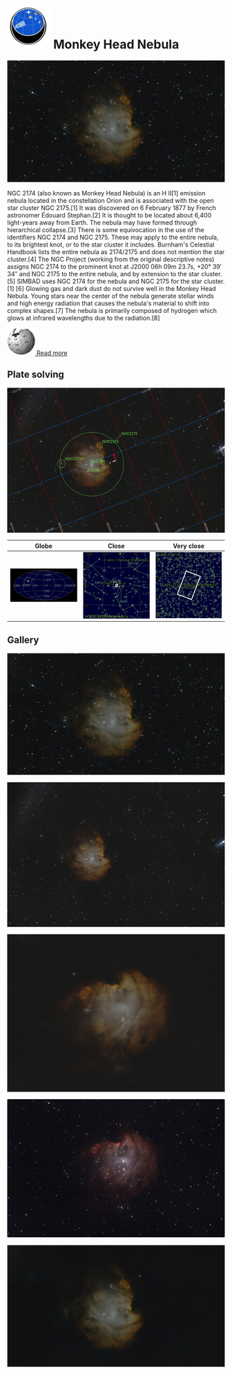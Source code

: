 # ![](..//Imaging//Common/pyl-tiny.png) Monkey Head Nebula
![](..//Imaging//HD/Monkey_Head_Nebula+00+co.jpg)

NGC 2174 (also known as Monkey Head Nebula) is an H II[1] emission nebula located in the constellation Orion and is associated with the open star cluster NGC 2175.[1] It was discovered on 6 February 1877 by French astronomer Édouard Stephan.[2] It is thought to be located about 6,400 light-years away from Earth. The nebula may have formed through hierarchical collapse.[3] There is some equivocation in the use of the identifiers NGC 2174 and NGC 2175. These may apply to the entire nebula, to its brightest knot, or to the star cluster it includes. Burnham's Celestial Handbook lists the entire nebula as 2174/2175 and does not mention the star cluster.[4] The NGC Project (working from the original descriptive notes) assigns NGC 2174 to the prominent knot at J2000 06h 09m 23.7s, +20° 39′ 34″ and NGC 2175 to the entire nebula, and by extension to the star cluster.[5] SIMBAD uses NGC 2174 for the nebula and NGC 2175 for the star cluster.[1] [6] Glowing gas and dark dust do not survive well in the Monkey Head Nebula. Young stars near the center of the nebula generate stellar winds and high energy radiation that causes the nebula's material to shift into complex shapes.[7] The nebula is primarily composed of hydrogen which glows at infrared wavelengths due to the radiation.[8]

[![](..//Imaging//Common/Wikipedia.png) Read more](https://en.wikipedia.org/wiki/NGC_2174)
## Plate solving 


![IMG](..//Imaging//HD/Monkey_Head_Nebula_Annotated.jpg)


| Globe | Close | Very close |
| ----- | ----- | ----- |
|![IMG](..//Imaging//HD/Monkey_Head_Nebula_Globe.jpg) |![IMG](..//Imaging//HD/Monkey_Head_Nebula_Close.jpg) |![IMG](..//Imaging//HD/Monkey_Head_Nebula_Closer.jpg) |

## Gallery
![IMG](..//Imaging//HD/Monkey_Head_Nebula+00+co.jpg) 

![IMG](..//Imaging//HD/Monkey_Head_Nebula+01+co.jpg) 

![IMG](..//Imaging//HD/Monkey_Head_Nebula+02+co.jpg) 

![IMG](..//Imaging//HD/Monkey_Head_Nebula+03+co.jpg) 

![](..//Imaging//HD/Monkey_Head_Nebula+00+bg.jpg)
